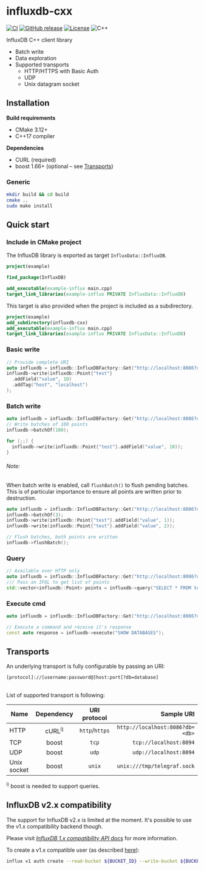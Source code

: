 # influxdb-cxx

[![CI](https://github.com/offa/influxdb-cxx/workflows/ci/badge.svg)](https://github.com/offa/influxdb-cxx/actions)
[![GitHub release](https://img.shields.io/github/release/offa/influxdb-cxx.svg)](https://github.com/offa/influxdb-cxx/releases)
[![License](https://img.shields.io/badge/license-MIT-yellow.svg)](LICENSE)
![C++](https://img.shields.io/badge/c++-17-green.svg)


InfluxDB C++ client library
 - Batch write
 - Data exploration
 - Supported transports
   - HTTP/HTTPS with Basic Auth
   - UDP
   - Unix datagram socket


## Installation

 __Build requirements__
 - CMake 3.12+
 - C++17 compiler

__Dependencies__
 - CURL (required)
 - boost 1.66+ (optional – see [Transports](#transports))

### Generic
 ```bash
mkdir build && cd build
cmake ..
sudo make install
 ```

## Quick start

### Include in CMake project

The InfluxDB library is exported as target `InfluxData::InfluxDB`.

```cmake
project(example)

find_package(InfluxDB)

add_executable(example-influx main.cpp)
target_link_libraries(example-influx PRIVATE InfluxData::InfluxDB)
```

This target is also provided when the project is included as a subdirectory.

```cmake
project(example)
add_subdirectory(influxdb-cxx)
add_executable(example-influx main.cpp)
target_link_libraries(example-influx PRIVATE InfluxData::InfluxDB)
```

### Basic write

```cpp
// Provide complete URI
auto influxdb = influxdb::InfluxDBFactory::Get("http://localhost:8086?db=test");
influxdb->write(influxdb::Point{"test"}
  .addField("value", 10)
  .addTag("host", "localhost")
);
```

### Batch write

```cpp
auto influxdb = influxdb::InfluxDBFactory::Get("http://localhost:8086?db=test");
// Write batches of 100 points
influxdb->batchOf(100);

for (;;) {
  influxdb->write(influxdb::Point{"test"}.addField("value", 10));
}
```

###### Note:

When batch write is enabled, call `flushBatch()` to flush pending batches.
This is of particular importance to ensure all points are written prior to destruction.

```cpp
auto influxdb = influxdb::InfluxDBFactory::Get("http://localhost:8086?db=test");
influxdb->batchOf(3);
influxdb->write(influxdb::Point{"test"}.addField("value", 1));
influxdb->write(influxdb::Point{"test"}.addField("value", 2));

// Flush batches, both points are written
influxdb->flushBatch();
```


### Query

```cpp
// Available over HTTP only
auto influxdb = influxdb::InfluxDBFactory::Get("http://localhost:8086?db=test");
/// Pass an IFQL to get list of points
std::vector<influxdb::Point> points = influxdb->query("SELECT * FROM test");
```

### Execute cmd

```cpp
auto influxdb = influxdb::InfluxDBFactory::Get("http://localhost:8086?db=test");

// Execute a command and receive it's response
const auto response = influxdb->execute("SHOW DATABASES");
```

## Transports

An underlying transport is fully configurable by passing an URI:
```
[protocol]://[username:password@]host:port[?db=database]
```
<br>
List of supported transport is following:

| Name        | Dependency  | URI protocol   | Sample URI                            |
| ----------- |:-----------:|:--------------:| -------------------------------------:|
| HTTP        | cURL<sup>i)</sup> | `http`/`https` | `http://localhost:8086?db=<db>`      |
| TCP         | boost       | `tcp`          | `tcp://localhost:8094`                |
| UDP         | boost       | `udp`          | `udp://localhost:8094`                |
| Unix socket | boost       | `unix`         | `unix:///tmp/telegraf.sock`           |


<sup>i)</sup> boost is needed to support queries.


## InfluxDB v2.x compatibility

The support for InfluxDB v2.x is limited at the moment. It's possible to use the v1.x compatibility backend though.

Please visit [*InfluxDB 1.x compatibility API* docs](https://docs.influxdata.com/influxdb/v2.6/reference/api/influxdb-1x/) for more information.

To create a v1.x compatible user (as described [here](https://docs.influxdata.com/influxdb/v2.6/reference/cli/influx/v1/auth/)):

```sh
influx v1 auth create --read-bucket ${BUCKET_ID} --write-bucket ${BUCKET_ID} --username ${USERNAME} --password ${PASSWORD}
```
